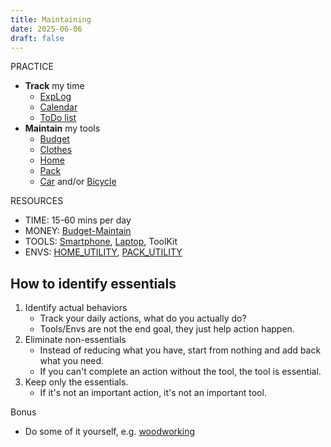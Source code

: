 ```yaml
---
title: Maintaining
date: 2025-06-06
draft: false
---
```

PRACTICE
- **Track** my time
	- [ExpLog](/explog)
	- [Calendar](/https://calendar.google.com)
	- [ToDo list](https://tasks.google.com)
- **Maintain** my tools
	- [Budget](/budget)
	- [Clothes](/clothes)
	- [Home](/home)
	- [Pack](/pack)
	- [Car](/car) and/or [Bicycle](/bicycle)

RESOURCES
- TIME: 15-60 mins per day
- MONEY: [Budget-Maintain](/budget)
- TOOLS: [Smartphone](/smartphone), [Laptop](/laptop), ToolKit
- ENVS: [HOME_UTILITY](/home), [PACK_UTILITY](/pack)

## How to identify essentials
1. Identify actual behaviors
	- Track your daily actions, what do you actually do?
	- Tools/Envs are not the end goal, they just help action happen.
2. Eliminate non-essentials
	- Instead of reducing what you have, start from nothing and add back what you need.
	- If you can't complete an action without the tool, the tool is essential.
3. Keep only the essentials.
	- If it's not an important action, it's not an important tool.

Bonus
- Do some of it yourself, e.g. [woodworking](/woodworking)